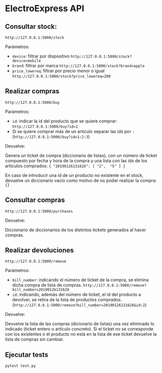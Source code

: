 # ElectroExpress API

## Consultar stock:

`http://127.0.0.1:5000/stock`

Parámetros:

- `device`: filtrar por dispositivo `http://127.0.0.1:5000/stock?device=mobile`
- `brand`: filtrar por marca `http://127.0.0.1:5000/stock?brand=apple`
- `price_lowereq`: filtrar por precio menor o igual 
  `http://127.0.0.1:5000/stock?price_lowereq=200`


## Realizar compras

`http://127.0.0.1:5000/buy`


Parámetros:

- `id`: indicar la id del producto que se quiere comprar:
`http://127.0.0.1:5000/buy?id=1`
- Si se quiere comprar más de un artículo separar las ids por `:` 
(`http://127.0.0.1:5000/buy?id=1:2:3`)

Devuelve:

Genera un ticket de compra (diccionario de listas), con un número de ticket 
compuesto por fecha y hora de la compra y una lista con las ids de los 
artículos comprados:
`{
  "20190126131626": [
    "2", 
    "5"
  ]
}`

En caso de introducir una id de un producto no existente en el stock, devuelve 
un diccionario vacío como motivo de no poder realizar la compra: `{}`

## Consultar compras

`http://127.0.0.1:5000/purchases`

Devuelve:

Diccionario de diccionarios de los distintos tickets generados al hacer compras.

## Realizar devoluciones 

`http://127.0.0.1:5000/remove`

Parámetros:

- `bill_number`: indicando el número de ticket de la compra, se elimina dicha
compra de lista de compras. 
`http://127.0.0.1:5000/remove?bill_number=20190126131626`
- `id`: indicando, además del número de ticket, el id del producto a devolver, 
se retira de la lista de productos comprados.
(`http://127.0.0.1:5000/remove?bill_number=20190126131626&id:2`)

Devuelve:

Devuelve la lista de las compras (dicionario de listas) una vez eliminado lo 
indicado (ticket entero o artículo concreto). Si el ticket no se corresponde 
con los existentes o el producto no está en la lista de ese ticket devuelve
la lista de compras sin cambiar.


## Ejecutar tests

`pytest test.py`
